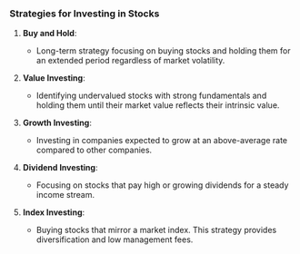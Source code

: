 ### Strategies for Investing in Stocks

1. **Buy and Hold**:
    
    - Long-term strategy focusing on buying stocks and holding them for an extended period regardless of market volatility.
2. **Value Investing**:
    
    - Identifying undervalued stocks with strong fundamentals and holding them until their market value reflects their intrinsic value.
3. **Growth Investing**:
    
    - Investing in companies expected to grow at an above-average rate compared to other companies.
4. **Dividend Investing**:
    
    - Focusing on stocks that pay high or growing dividends for a steady income stream.
5. **Index Investing**:
    
    - Buying stocks that mirror a market index. This strategy provides diversification and low management fees.